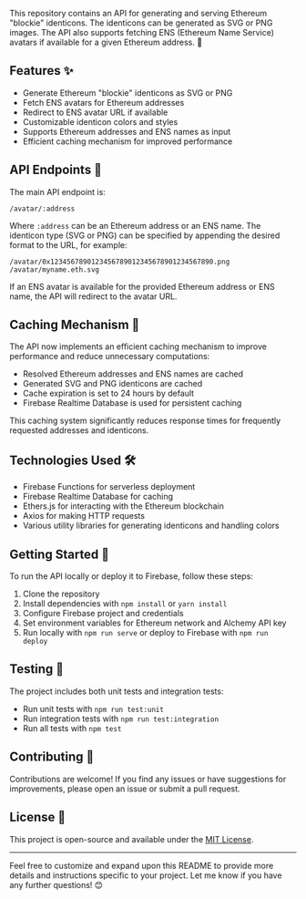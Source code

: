 

This repository contains an API for generating and serving Ethereum "blockie" identicons. The identicons can be generated as SVG or PNG images. The API also supports fetching ENS (Ethereum Name Service) avatars if available for a given Ethereum address. 🌈

## Features ✨

- Generate Ethereum "blockie" identicons as SVG or PNG
- Fetch ENS avatars for Ethereum addresses
- Redirect to ENS avatar URL if available
- Customizable identicon colors and styles
- Supports Ethereum addresses and ENS names as input
- Efficient caching mechanism for improved performance

## API Endpoints 🚀

The main API endpoint is:

```
/avatar/:address
```

Where `:address` can be an Ethereum address or an ENS name. The identicon type (SVG or PNG) can be specified by appending the desired format to the URL, for example:

```
/avatar/0x1234567890123456789012345678901234567890.png
/avatar/myname.eth.svg
```

If an ENS avatar is available for the provided Ethereum address or ENS name, the API will redirect to the avatar URL.

## Caching Mechanism 🚀

The API now implements an efficient caching mechanism to improve performance and reduce unnecessary computations:

- Resolved Ethereum addresses and ENS names are cached
- Generated SVG and PNG identicons are cached
- Cache expiration is set to 24 hours by default
- Firebase Realtime Database is used for persistent caching

This caching system significantly reduces response times for frequently requested addresses and identicons.

## Technologies Used 🛠️

- Firebase Functions for serverless deployment
- Firebase Realtime Database for caching
- Ethers.js for interacting with the Ethereum blockchain
- Axios for making HTTP requests
- Various utility libraries for generating identicons and handling colors

## Getting Started 🚀

To run the API locally or deploy it to Firebase, follow these steps:

1. Clone the repository
2. Install dependencies with `npm install` or `yarn install`
3. Configure Firebase project and credentials
4. Set environment variables for Ethereum network and Alchemy API key
5. Run locally with `npm run serve` or deploy to Firebase with `npm run deploy`

## Testing 🧪

The project includes both unit tests and integration tests:

- Run unit tests with `npm run test:unit`
- Run integration tests with `npm run test:integration`
- Run all tests with `npm test`

## Contributing 🤝

Contributions are welcome! If you find any issues or have suggestions for improvements, please open an issue or submit a pull request.

## License 📄

This project is open-source and available under the [MIT License](LICENSE).

---

Feel free to customize and expand upon this README to provide more details and instructions specific to your project. Let me know if you have any further questions! 😊
